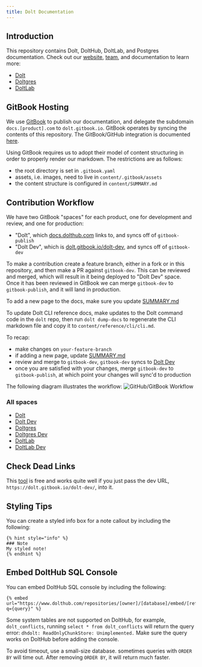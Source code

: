 ```yaml
---
title: Dolt Documentation
---
```


## Introduction

This repository contains Dolt, DoltHub, DoltLab, and Postgres documentation. Check out our [website](https://www.dolthub.com), [team](https://www.dolthub.com/team), and documentation to learn more:

- [Dolt](https://docs.dolthub.com)
- [Doltgres](https://docs.doltgres.com)
- [DoltLab](https://docs.doltlab.com)

## GitBook Hosting

We use [GitBook](https://www.gitbook.com/) to publish our documentation, and delegate the subdomain `docs.[product].com` to `dolt.gitbook.io`. GitBook operates by syncing the contents of this repository. The GitBook/GitHub integration is documented [here](https://docs.gitbook.com).

Using GitBook requires us to adopt their model of content structuring in order to properly render our markdown. The restrictions are as follows:

- the root directory is set in `.gitbook.yaml`
- assets, i.e. images, need to live in `content/.gitbook/assets`
- the content structure is configured in `content/SUMMARY.md`

## Contribution Workflow

We have two GitBook "spaces" for each product, one for development and review, and one for production:

- "Dolt", which [docs.dolthub.com](https://docs.dolthub.com/) links to, and syncs off of `gitbook-publish`
- "Dolt Dev", which is [dolt.gitbook.io/dolt-dev](https://dolt.gitbook.io/dolt-dev/), and syncs off of `gitbook-dev`

To make a contribution create a feature branch, either in a fork or in this repository, and then make a PR against `gitbook-dev`. This can be reviewed and merged, which will result in it being deployed to "Dolt Dev" space. Once it has been reviewed in GitBook we can merge `gitbook-dev` to `gitbook-publish`, and it will land in production.

To add a new page to the docs, make sure you update [SUMMARY.md](https://github.com/dolthub/docs/blob/gitbook-publish/content/SUMMARY.md)

To update Dolt CLI reference docs, make updates to the Dolt command code in the `dolt` repo, then run `dolt dump-docs` to regenerate the CLI markdown file and copy it to `content/reference/cli/cli.md`.

To recap:

- make changes on `your-feature-branch`
- if adding a new page, update [SUMMARY.md](https://github.com/dolthub/docs/blob/gitbook-publish/content/SUMMARY.md)
- review and merge to `gitbook-dev`, `gitbook-dev` syncs to [Dolt Dev](https://dolt.gitbook.io/dolt-dev/)
- once you are satisfied with your changes, merge `gitbook-dev` to `gitbook-publish`, at which point your changes will sync'd to production

The following diagram illustrates the workflow:
![GitHub/GitBook Workflow](gitbook_workflow.png)

### All spaces

- [Dolt](https://docs.dolthub.com)
- [Dolt Dev](https://dolt.gitbook.io/dolt-dev/)
- [Doltgres](https://docs.doltgres.com)
- [Doltgres Dev](https://dolt.gitbook.io/doltgres-dev/)
- [DoltLab](https://docs.doltlab.com)
- [DoltLab Dev](https://dolt.gitbook.io/doltlab-dev/)

## Check Dead Links

This [tool](https://www.deadlinkchecker.com/) is free and works quite well if you just pass the dev URL, `https://dolt.gitbook.io/dolt-dev/`, into it.

## Styling Tips

You can create a styled info box for a note callout by including the following:

```
{% hint style="info" %}
### Note
My styled note!
{% endhint %}
```

## Embed DoltHub SQL Console

You can embed DoltHub SQL console by including the following:

```
{% embed url="https://www.dolthub.com/repositories/[owner]/[database]/embed/[refName]?q={query}" %}
```

Some system tables are not supported on DoltHub, for example, `dolt_conflicts`, running `select * from dolt_conflicts` will return the query error: `dhdolt: ReadOnlyChunkStore: Unimplemented.`
Make sure the query works on DoltHub before adding the console.

To avoid timeout, use a small-size database. sometimes queries with `ORDER BY` will time out. After removing `ORDER BY`, it will return much faster.
